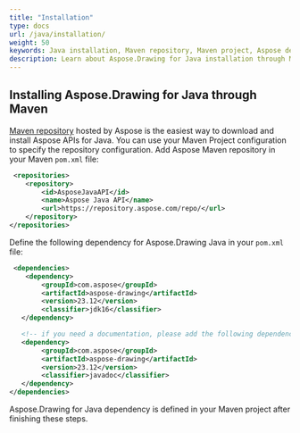 ```yaml
---
title: "Installation"
type: docs
url: /java/installation/
weight: 50
keywords: Java installation, Maven repository, Maven project, Aspose dependency, pom.xml
description: Learn about Aspose.Drawing for Java installation through Maven repository and dependency definition in pom.xml Maven project file.
---
```


## **Installing Aspose.Drawing for Java through Maven**

<a href="https://repository.aspose.com/repo/com/aspose/">Maven repository</a> hosted by Aspose is the easiest way to download and install Aspose APIs for Java. You can use your Maven Project configuration to specify the repository configuration. Add Aspose Maven repository in your Maven `pom.xml` file: 

```xml
 <repositories>
    <repository>
        <id>AsposeJavaAPI</id>
        <name>Aspose Java API</name>
        <url>https://repository.aspose.com/repo/</url>
    </repository>
</repositories>
```

Define the following dependency for Aspose.Drawing Java in your `pom.xml` file:

```xml
 <dependencies>
    <dependency>
        <groupId>com.aspose</groupId>
        <artifactId>aspose-drawing</artifactId>
        <version>23.12</version>
        <classifier>jdk16</classifier>
   </dependency>

   <!-- if you need a documentation, please add the following dependency. For example it could be useful for IDE. -->
   <dependency>
        <groupId>com.aspose</groupId>
        <artifactId>aspose-drawing</artifactId>
        <version>23.12</version>
        <classifier>javadoc</classifier>
   </dependency>
</dependencies>
```

Aspose.Drawing for Java dependency is defined in your Maven project after finishing these steps.
